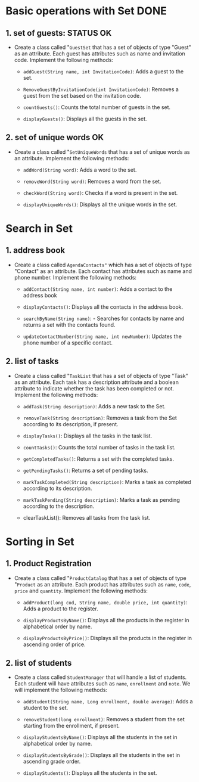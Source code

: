 # Basic operations with Set DONE

## 1. set of guests: STATUS OK 

- Create a class called "``GuestSet`` that has a set of objects of type "Guest" as an attribute. Each guest has attributes such as name and invitation code. Implement the following methods:

  - ``addGuest(String name, int InvitationCode)``: Adds a guest to the set.

  - ``RemoveGuestByInvitationCode(int InvitationCode)``: Removes a guest from the set based on the invitation code.

  - ``countGuests()``: Counts the total number of guests in the set.

  - ``displayGuests()``: Displays all the guests in the set.

## 2. set of unique words OK

- Create a class called "``SetUniqueWords`` that has a set of unique words as an attribute. Implement the following methods:

  - ``addWord(String word)``: Adds a word to the set.

  - ``removeWord(String word)``: Removes a word from the set.

  - ``checkWord(String word)``: Checks if a word is present in the set.

  - ``displayUniqueWords()``: Displays all the unique words in the set.

# Search in Set

## 1. address book

- Create a class called ``AgendaContacts"`` which has a set of objects of type "Contact" as an attribute. Each contact has attributes such as name and phone number. Implement the following methods:

  - ``addContact(String name, int number)``: Adds a contact to the address book

  - ``displayContacts()``: Displays all the contacts in the address book.

  - ``searchByName(String name)``: - Searches for contacts by name and returns a set with the contacts found.

  - ``updateContactNumber(String name, int newNumber)``: Updates the phone number of a specific contact.

## 2. list of tasks

- Create a class called "``TaskList`` that has a set of objects of type "Task" as an attribute. Each task has a description attribute and a boolean attribute to indicate whether the task has been completed or not. Implement the following methods:

  - ``addTask(String description)``: Adds a new task to the Set.

  - ``removeTask(String description)``: Removes a task from the Set according to its description, if present.

  - ``displayTasks()``: Displays all the tasks in the task list.

  - ``countTasks()``: Counts the total number of tasks in the task list.

  - ``getCompletedTasks()``: Returns a set with the completed tasks.

  - ``getPendingTasks()``: Returns a set of pending tasks.

  - ``markTaskCompleted(String description)``: Marks a task as completed according to its description.

  - ``markTaskPending(String description)``: Marks a task as pending according to the description.

  - clearTaskList(): Removes all tasks from the task list.

# Sorting in Set

## 1. Product Registration

- Create a class called "``ProductCatalog`` that has a set of objects of type "``Product`` as an attribute. Each product has attributes such as ``name``, ``code``, ``price`` and ``quantity``. Implement the following methods:

  - ``addProduct(long cod, String name, double price, int quantity)``: Adds a product to the register.

  - ``displayProductsByName()``: Displays all the products in the register in alphabetical order by name.

  - ``displayProductsByPrice()``: Displays all the products in the register in ascending order of price.

## 2. list of students

- Create a class called ``StudentManager`` that will handle a list of students. Each student will have attributes such as ``name``, ``enrollment`` and ``note``. We will implement the following methods:

  - ``addStudent(String name, Long enrollment, double average)``: Adds a student to the set.

  - ``removeStudent(long enrollment)``: Removes a student from the set starting from the enrollment, if present.

  - ``displayStudentsByName()``: Displays all the students in the set in alphabetical order by name.

  - ``displayStudentsByGrade()``: Displays all the students in the set in ascending grade order.

  - ``displayStudents()``: Displays all the students in the set.
